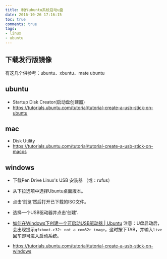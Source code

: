 ```yaml
---
title: 制作ubuntu系统启动u盘
date: 2016-10-26 17:16:15
toc: true
comments: true
tags:
- linux
- ubuntu
---
```


## 下载发行版镜像
有这几个供参考：ubuntu、xbuntu、mate ubuntu

## ubuntu
- Startup Disk Creator(启动盘创建器)
- https://tutorials.ubuntu.com/tutorial/tutorial-create-a-usb-stick-on-ubuntu

## mac
- Disk Utility 
- https://tutorials.ubuntu.com/tutorial/tutorial-create-a-usb-stick-on-macos

## windows
- 下载Pen Drive Linux's USB 安装器 （或：rufus）
- 从下拉选项中选择Ubuntu桌面版本。
- 点击‘浏览’然后打开已下载的ISO文件。
- 选择一个USB驱动器并点击‘创建’.

- [如何在Windows下创建一个可启动USB驱动器 | Ubuntu](http://www.ubuntu.org.cn/download/desktop/create-a-usb-stick-on-windows)
注意：U盘启动后，会出现提示`gfxboot.c32: not a com32r image`，这时按下TAB，并输入`live`回车即可进入启动系统。
- https://tutorials.ubuntu.com/tutorial/tutorial-create-a-usb-stick-on-windows